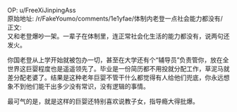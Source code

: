 
OP: u/FreeXiJinpingAss  
原始地址: /r/FakeYoumo/comments/1e1yfae/体制内老登一点社会能力都没有/  
正文:  
又和老登爆吵一架。一辈子在体制里，连正常社会化生活的能力都没有，说两句还发火。

你国老登从上学开始就被包办一切，甚至在大学还有个“辅导员”负责管你，放在全世界这巨婴程度也是遥遥领先了。毕业是一份简历都不用投就分配工作，草泥马就差分配老婆了。结果是这种老年巨婴不管干什么都觉得有人给他们兜底，你永远想象不到他们能干出多少没有常识，没有逻辑的事情。

最可气的是，就是这样的巨婴还特别喜欢说教子女，指导瘾大得批爆。
